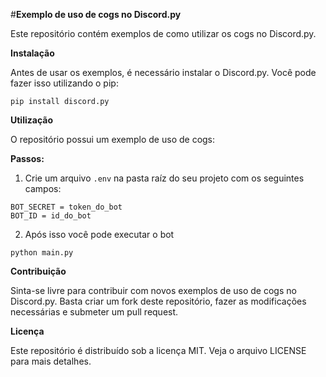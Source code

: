 #**Exemplo de uso de cogs no Discord.py**

Este repositório contém exemplos de como utilizar os cogs no Discord.py.

**Instalação**

Antes de usar os exemplos, é necessário instalar o Discord.py. Você pode fazer isso utilizando o pip:

```pip install discord.py```

**Utilização**

O repositório possui um exemplo de uso de cogs:

**Passos:**

1. Crie um arquivo `.env` na pasta raíz do seu projeto com os seguintes campos:
```
BOT_SECRET = token_do_bot
BOT_ID = id_do_bot
```

2. Após isso você pode executar o bot

```python main.py```

**Contribuição**

Sinta-se livre para contribuir com novos exemplos de uso de cogs no Discord.py. Basta criar um fork deste repositório, fazer as modificações necessárias e submeter um pull request.

**Licença**

Este repositório é distribuído sob a licença MIT. Veja o arquivo LICENSE para mais detalhes.

